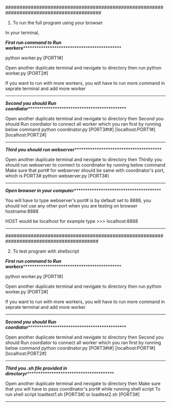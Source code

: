 
##########################################################################################
1) To run the full program using your browser

In your terminal,

*********First run command to Run workers*****************************************************

python worker.py [PORT1#]

Open another duplicate terminal and nevigate to directory then run 
python worker.py [PORT2#]

If you want to run with more workers, you will have to run more command in seprate terminal and add more worker

***************************************************************************************

*********Second you should Run coordiator*****************************************************

Open another duplicate terminal and nevigate to directory then
Second you should Run coordiator to connect all worker which you ran first by running below command 
python coordinator.py [PORT3#t#] [localhost:PORT1#] [localhost:PORT2#]
 
***************************************************************************************

*********Third you should run webserver************************************************

Open another duplicate terminal and nevigate to directory then
Thirdly you should run webserver to connect to coordinator by running below command
Make sure that port# for webserver should be same with coordinator's port, which is PORT3#
python webserver.py [PORT3#]

***************************************************************************************

*********Open browser in your computer************************************************

You will have to type 
webserver's port# is by default set to 8888, you should not use any other port when you are testing on browser
hostname:8888

HOST would be localhost
for example type >>>
localhost:8888

***************************************************************************************

#########################################################################################


2) To test program with shellscript 

*********First run command to Run workers*****************************************************

python worker.py [PORT1#]

Open another duplicate terminal and nevigate to directory then run 
python worker.py [PORT2#]

If you want to run with more workers, you will have to run more command in seprate terminal and add more worker

***************************************************************************************

*********Second you should Run coordiator*****************************************************

Open another duplicate terminal and nevigate to directory then
Second you should Run coordiator to connect all worker which you ran first by running below command 
python coordinator.py [PORT3#t#] [localhost:PORT1#] [localhost:PORT2#]
 
***************************************************************************************

*********Third you .sh file provided in directoryr************************************************

Open another duplicate terminal and nevigate to directory then
Make sure that you will have to pass coordinator's port# while running shell script
To run shell script 
loadtest1.sh [PORT3#]
or 
loadtest2.sh [PORT3#]

***************************************************************************************



